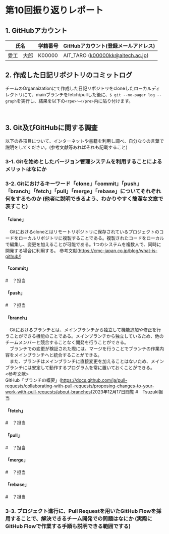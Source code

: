 # 第10回振り返りレポート

## 1. GitHubアカウント

| 氏名           | 学籍番号    | GitHubアカウント(登録メールアドレス) |
| -------------- | ----------- | -------------------------------------- |
| 愛工　大郎     | K00000      | AIT_TARO (k00000kk@aitech.ac.jp) |

## 2. 作成した日記リポジトリのコミットログ

チームのOrganaizationにて作成した日記リポジトリをcloneしたローカルディレクトリにて、mainブランチをfetch/pullした後に、`$ git --no-pager log --graph`を実行し、結果を以下の`<rpe>〜</pre>`内に貼り付けます。

<pre>

</pre>


## 3. Git及びGitHubに関する調査

以下の各項目について、インターネットや書籍を利用し調べ、自分なりの言葉で説明をしてください。(参考文献等あればそれも記載すること)

### 3-1. Gitを始めとしたバージョン管理システムを利用することによるメリットはなにか



### 3-2. Gitにおけるキーワード「clone」「commit」「push」「branch」「fetch」「pull」「merge」「rebase」についてそれぞれ何をするものか (他者に説明できるよう、わかりやすく簡潔な文章で表すこと)
#### 「clone」
　Gitにおけるcloneとはリモートリポジトリに保存されているプロジェクトのコードをローカルリポジトリに複製することである。複製されたコードをローカルで編集し、変更を加えることが可能である。1つのシステムを複数人で、同時に開発する場合に利用する。
参考文献(https://cmc-japan.co.jp/blog/what-is-github/)

#### 「commit」
#　？担当

#### 「push」
#　？担当

#### 「branch」
　Gitにおけるブランチとは、メインブランチから独立して機能追加や修正を行うことができる機能のことである。メインブランチから独立しているため、他のチームメンバーと競合することなく開発を行うことができる。<br>
　ブランチでの変更が検証された際には、マージを行うことでブランチの作業内容をメインブランチへと統合することができる。<br>
　また、ブランチはメインブランチに直接変更を加えることはないため、メインブランチには安定して動作するプログラムを常に置いておくことができる。<br>
<参考文献><br>
GitHub「ブランチの概要」(https://docs.github.com/ja/pull-requests/collaborating-with-pull-requests/proposing-changes-to-your-work-with-pull-requests/about-branches)2023年12月17日閲覧
#　Tsuzuki担当

#### 「fetch」
#　？担当

#### 「pull」
#　？担当

#### 「merge」
#　？担当

#### 「rebase」
#　？担当


### 3-3. プロジェクト進行に、Pull Requestを用いたGitHub Flowを採用することで、解決できるチーム開発での問題はなにか (実際にGitHub Flowで作業する手順も説明できる範囲でする)
